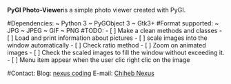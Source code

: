 **PyGI Photo-Viewer**is a simple photo viewer created with PyGI.

#Dependencies:
    ~ Python 3
    ~ PyGObject 3
    ~ Gtk3+
#Format supported:
    ~ JPG
    ~ JPEG
    ~ GIF
    ~ PNG
#TODO:
    - [ ] Make a clean methods and classes
    - [ ] Load and print information about pictures
    - [ ] scale images into the window automatically
    - [ ] Check ratio method
    - [ ] Zoom on animated images
    - [ ] Check the scaled images to fill the window without exceeding it.
    - [ ] Menu item appear when the user clic right clic on the image 

#Contact:
 Blog: [nexus coding](nexus-coding.blogspot.com)
 E-mail: [Chiheb Nexus](mailto://chihebnexus@gmail.com)

